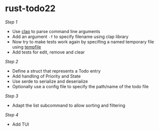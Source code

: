 # rust-todo22
*Step 1*
- Use [clap](https://github.com/clap-rs/clap) to parse command line arguments
- Add an argument `-f` to specify filename using clap library
- Now try to make tests work again by specifing a named temporary file using [tempfile](https://github.com/Stebalien/tempfile)
- Add tests for edit, remove and clear

*Step 2*
- Define a struct that represents a Todo entry
- Add handling of Priority and State
- Use serde to serialize and deserialize 
- Optionally use a config file to specify the path/name of the todo file

*Step 3*
- Adapt the list subcommand to allow sorting and filtering

*Step 4*
- Add TUI